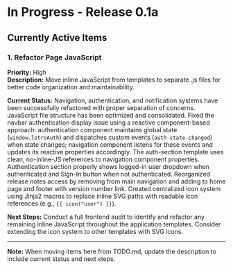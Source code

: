 # In Progress - Release 0.1a

## Currently Active Items

### 1. Refactor Page JavaScript
**Priority:** High  
**Description:** Move inline JavaScript from templates to separate .js files for better code organization and maintainability.

**Current Status:** Navigation, authentication, and notification systems have been successfully refactored with proper separation of concerns. JavaScript file structure has been optimized and consolidated. Fixed the navbar authentication display issue using a reactive component-based approach: authentication component maintains global state (`window.lotroAuth`) and dispatches custom events (`auth-state-changed`) when state changes; navigation component listens for these events and updates its reactive properties accordingly. The auth-section template uses clean, no-inline-JS references to navigation component properties. Authentication section properly shows logged-in user dropdown when authenticated and Sign-In button when not authenticated. Reorganized release notes access by removing from main navigation and adding to home page and footer with version number link. Created centralized icon system using Jinja2 macros to replace inline SVG paths with readable icon references (e.g., `{{ icon("user") }}`).

**Next Steps:** Conduct a full frontend audit to identify and refactor any remaining inline JavaScript throughout the application templates. Consider extending the icon system to other templates with SVG icons.

---

**Note:** When moving items here from TODO.md, update the description to include current status and next steps. 